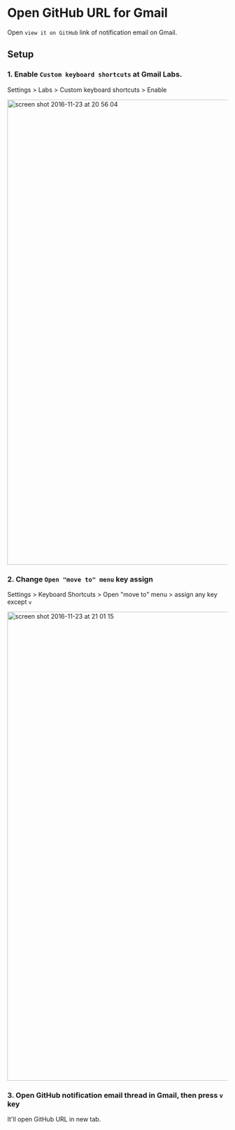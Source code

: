 # Open GitHub URL for Gmail

Open `view it on GitHub` link of notification email on Gmail.

## Setup

### 1. Enable `Custom keyboard shortcuts` at Gmail Labs.

Settings > Labs > Custom keyboard shortcuts > Enable

<img width="1061" alt="screen shot 2016-11-23 at 20 56 04" src="https://cloud.githubusercontent.com/assets/10515/20561192/9de06850-b1c0-11e6-8d2a-8b047e7da346.png">

### 2. Change `Open "move to" menu` key assign

Settings > Keyboard Shortcuts > Open "move to" menu > assign any key except `v`

<img width="1070" alt="screen shot 2016-11-23 at 21 01 15" src="https://cloud.githubusercontent.com/assets/10515/20561197/a2236430-b1c0-11e6-8f7c-950f23ddcc7f.png">

### 3. Open GitHub notification email thread in Gmail, then press `v` key

It'll open GitHub URL in new tab.
